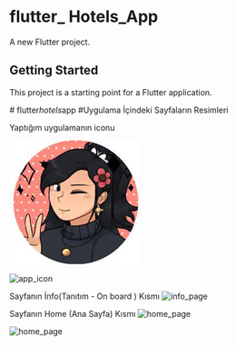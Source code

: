 # flutter_ Hotels_App 

A new Flutter project.

## Getting Started

This project is a starting point for a Flutter application.

#   f l u t t e r _ h o t e l s _ a p p 
 
#Uygulama İçindeki Sayfaların Resimleri 

Yaptığım uygulamanın iconu 

![user image](https://github.com/soysal22/flutter_hotels_app/blob/main/assets/images/hotels/app_image.jpg)

![app_icon](https://user-images.githubusercontent.com/92873250/237022800-7592c190-43d7-42f4-90c3-61f06d0927fd.png)

Sayfanın İnfo(Tanıtım - On board ) Kısmı
![info_page](https://user-images.githubusercontent.com/92873250/237022873-430b1e6a-2a73-42fc-a79a-bde93fdf2438.png)

Sayfanın Home (Ana Sayfa) Kısmı
![home_page](https://user-images.githubusercontent.com/92873250/237023006-1563244d-8636-414b-b05f-7bfc8d05f63f.png)



![home_page](https://user-images.githubusercontent.com/92873250/237023505-61301c05-a754-41f8-a3e0-2169a51bbe5b.png)
